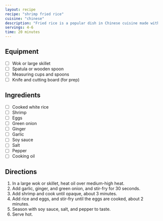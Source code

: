 ```yaml
---
layout: recipe
recipe: "shrimp fried rice"
cuisine: "chinese"
description: "Fried rice is a popular dish in Chinese cuisine made with rice that has been stir-fried in a wok. It is typically made with vegetables and meat, such as shrimp, pork, or chicken."
servings: 4-6
time: 20 minutes
---
```


## Equipment
- [ ] Wok or large skillet
- [ ] Spatula or wooden spoon
- [ ] Measuring cups and spoons
- [ ] Knife and cutting board (for prep)

## Ingredients
- [ ] Cooked white rice
- [ ] Shrimp
- [ ] Eggs
- [ ] Green onion
- [ ] Ginger
- [ ] Garlic
- [ ] Soy sauce
- [ ] Salt
- [ ] Pepper
- [ ] Cooking oil

## Directions
1. In a large wok or skillet, heat oil over medium-high heat.
2. Add garlic, ginger, and green onion, and stir-fry for 30 seconds.
3. Add shrimp and cook until opaque, about 3 minutes.
4. Add rice and eggs, and stir-fry until the eggs are cooked, about 2 minutes.
5. Season with soy sauce, salt, and pepper to taste.
6. Serve hot.

